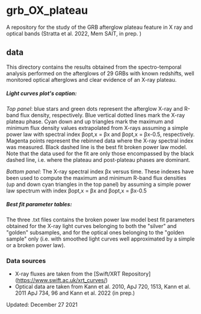 # grb_OX_plateau

A repository for the study of the GRB afterglow plateau feature in X ray and optical bands (Stratta et al. 2022, Mem SAIT, in prep. )

## data
This directory contains the results obtained from the spectro-temporal analysis performed on the afterglows of 29 GRBs with known redshifts, well monitored optical afterglows and clear evidence of an X-ray plateau.




##### Light curves plot's caption:  
*Top panel*: blue stars and green dots represent the afterglow X-ray and R-band flux density, respectively. Blue vertical dotted lines mark the X-ray plateau phase. Cyan down and up triangles mark the maximum and minimum flux density values extrapolated from X-rays assuming a simple power law with spectral index &beta;opt,x = &beta;x and &beta;opt,x = &beta;x-0.5, respectively. Magenta points represent the rebinned data where the X-ray spectral index was measured. Black dashed line is the best fit broken power law model. Note that the data used for the fit are only those  encompassed by the black dashed line, i.e. where the plateau and post-plateau phases are dominant.

*Bottom panel*: The X-ray spectral index &beta;x versus time. These indexes have been used to compute the maximum and minimum R-band flux densities (up and down cyan triangles in the top panel) by assuming a simple power law spectrum with index &beta;opt,x = &beta;x and &beta;opt,x = &beta;x-0.5



##### Best fit parameter tables:
The three .txt files contains the broken power law model best fit parameters obtained for the X-ray light curves belonging to both the "silver" and "golden" subsamples, and for the optical ones belonging to the "golden sample" only (i.e. with smoothed light curves well approximated by a simple or a broken power law).



### Data sources
* X-ray fluxes are taken from the [Swift/XRT Repository] (https://www.swift.ac.uk/xrt_curves/)
* Optical data are taken from Kann et al. 2010, ApJ 720, 1513, Kann et al. 2011 ApJ 734, 96 and Kann et al. 2022 (in prep.)



Updated: December 27 2021
